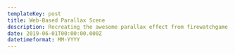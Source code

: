 ```yaml
---
templateKey: post
title: Web-Based Parallax Scene
description: Recreating the awesome parallax effect from firewatchgame.com for a friend's wedding website
date: 2019-06-01T00:00:00.000Z
datetimeformat: MM-YYYY
---
```

